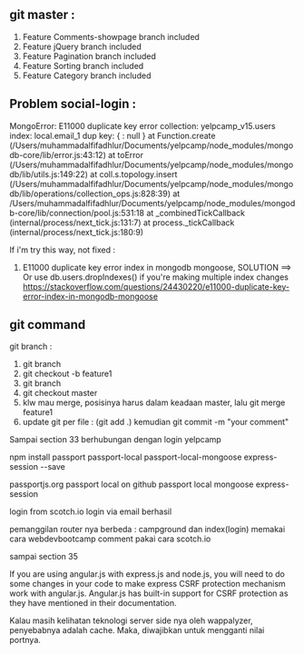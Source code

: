 ## git master : 
1. Feature Comments-showpage branch included
2. Feature jQuery branch included
3. Feature Pagination branch included
4. Feature Sorting branch included
5. Feature Category branch included


## Problem social-login : 
MongoError: E11000 duplicate key error collection: yelpcamp_v15.users index: local.email_1 dup key: { : null }
    at Function.create (/Users/muhammadalfifadhlur/Documents/yelpcamp/node_modules/mongodb-core/lib/error.js:43:12)
    at toError (/Users/muhammadalfifadhlur/Documents/yelpcamp/node_modules/mongodb/lib/utils.js:149:22)
    at coll.s.topology.insert (/Users/muhammadalfifadhlur/Documents/yelpcamp/node_modules/mongodb/lib/operations/collection_ops.js:828:39)
    at /Users/muhammadalfifadhlur/Documents/yelpcamp/node_modules/mongodb-core/lib/connection/pool.js:531:18
    at _combinedTickCallback (internal/process/next_tick.js:131:7)
    at process._tickCallback (internal/process/next_tick.js:180:9)

If i'm try this way, not fixed : 
1. E11000 duplicate key error index in mongodb mongoose, SOLUTION ==> Or use db.users.dropIndexes() if you're making multiple index changes https://stackoverflow.com/questions/24430220/e11000-duplicate-key-error-index-in-mongodb-mongoose




## git command
git branch : 
1. git branch
2. git checkout -b feature1
3. git branch
4. git checkout master
5. klw mau merge, posisinya harus dalam keadaan master, lalu git merge feature1
6. update git per file : (git add .) kemudian git commit -m "your comment"

Sampai section 33
berhubungan dengan login yelpcamp

npm install passport passport-local passport-local-mongoose express-session --save

passportjs.org
passport local on github
passport local mongoose
express-session

login from scotch.io
login via email berhasil

pemanggilan router nya berbeda  : 
campground dan index(login) memakai cara webdevbootcamp
comment pakai cara scotch.io


sampai section 35


If you are using angular.js with express.js and node.js, you will need to do some changes in your code to make express CSRF protection mechanism work with angular.js. Angular.js has built-in support for CSRF protection as they have mentioned in their documentation.



Kalau masih kelihatan teknologi server side nya oleh wappalyzer, penyebabnya adalah cache. Maka, diwajibkan untuk mengganti nilai portnya.
